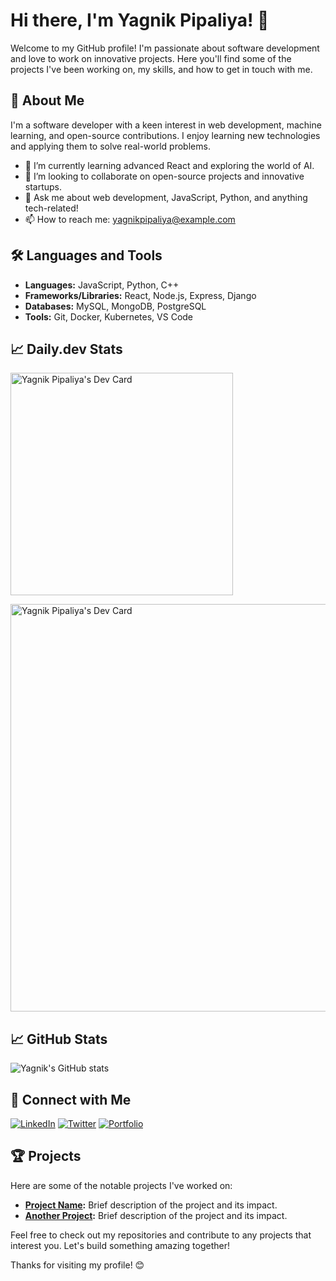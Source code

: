 # Hi there, I'm Yagnik Pipaliya! 👋

Welcome to my GitHub profile! I'm passionate about software development and love to work on innovative projects. Here you'll find some of the projects I've been working on, my skills, and how to get in touch with me.

## 🚀 About Me

I'm a software developer with a keen interest in web development, machine learning, and open-source contributions. I enjoy learning new technologies and applying them to solve real-world problems.

- 🌱 I’m currently learning advanced React and exploring the world of AI.
- 👯 I’m looking to collaborate on open-source projects and innovative startups.
- 💬 Ask me about web development, JavaScript, Python, and anything tech-related!
- 📫 How to reach me: [yagnikpipaliya@example.com](mailto:yagnikpipaliya@example.com)

## 🛠️ Languages and Tools

- **Languages:** JavaScript, Python, C++
- **Frameworks/Libraries:** React, Node.js, Express, Django
- **Databases:** MySQL, MongoDB, PostgreSQL
- **Tools:** Git, Docker, Kubernetes, VS Code

## 📈 Daily.dev Stats
<a href="https://app.daily.dev/yagnikpipaliya"><img src="https://api.daily.dev/devcards/v2/YWSXGI1qBOcotqHpYE70V.png?r=kwv&type=default" width="356" alt="Yagnik Pipaliya's Dev Card"/></a>

<a href="https://app.daily.dev/yagnikpipaliya"><img src="https://api.daily.dev/devcards/v2/YWSXGI1qBOcotqHpYE70V.png?type=wide&r=yiv" width="652" alt="Yagnik Pipaliya's Dev Card"/></a>

## 📈 GitHub Stats

![Yagnik's GitHub stats](https://github-readme-stats.vercel.app/api?username=yagnikpipaliya-fablead&show_icons=true&theme=radical)

## 🔗 Connect with Me

[![LinkedIn](https://img.shields.io/badge/-LinkedIn-blue?style=flat&logo=Linkedin&logoColor=white)](https://www.linkedin.com/in/yagnikpipaliya)
[![Twitter](https://img.shields.io/badge/-Twitter-blue?style=flat&logo=Twitter&logoColor=white)](https://twitter.com/yagnikpipaliya)
[![Portfolio](https://img.shields.io/badge/-Portfolio-black?style=flat&logo=github&logoColor=white)](https://yagnikpipaliya.dev)


## 🏆 Projects

Here are some of the notable projects I've worked on:

- **[Project Name](https://github.com/yagnikpipaliya-fablead/project-name):** Brief description of the project and its impact.
- **[Another Project](https://github.com/yagnikpipaliya-fablead/another-project):** Brief description of the project and its impact.

Feel free to check out my repositories and contribute to any projects that interest you. Let's build something amazing together!

Thanks for visiting my profile! 😊

